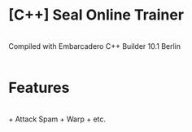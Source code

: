 <h1> [C++] Seal Online Trainer </h1></br>
Compiled with Embarcadero C++ Builder 10.1 Berlin</br></br>



<h1> Features </h1></br>
+ Attack Spam
+ Warp
+ etc.